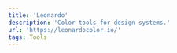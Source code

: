 ```yaml
---
title: 'Leonardo'
description: 'Color tools for design systems.'
url: 'https://leonardocolor.io/'
tags: Tools
---
```

